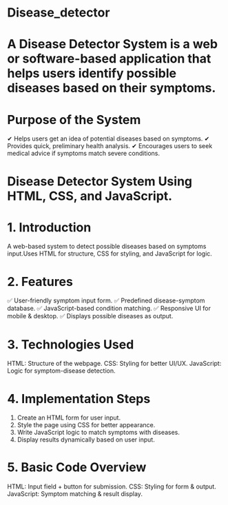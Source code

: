 # Disease_detector
#  A Disease Detector System is a web or software-based application that helps users identify possible diseases based on their symptoms.
# Purpose of the System
✔ Helps users get an idea of potential diseases based on symptoms.
✔ Provides quick, preliminary health analysis.
✔ Encourages users to seek medical advice if symptoms match severe conditions.

# Disease Detector System Using HTML, CSS, and JavaScript.
# 1. Introduction
   A web-based system to detect possible diseases based on symptoms input.Uses HTML for structure, CSS for styling, and JavaScript for logic.
# 2. Features
✅ User-friendly symptom input form.
✅ Predefined disease-symptom database.
✅ JavaScript-based condition matching.
✅ Responsive UI for mobile & desktop.
✅ Displays possible diseases as output.

# 3. Technologies Used
HTML: Structure of the webpage.
CSS: Styling for better UI/UX.
JavaScript: Logic for symptom-disease detection.

# 4. Implementation Steps
1. Create an HTML form for user input.
2. Style the page using CSS for better appearance.
3. Write JavaScript logic to match symptoms with diseases.
4. Display results dynamically based on user input.

# 5. Basic Code Overview
HTML: Input field + button for submission.
CSS: Styling for form & output.
JavaScript: Symptom matching & result display.
